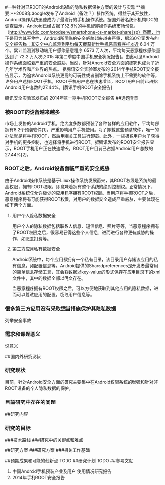 #一种针对已ROOT的Android设备的隐私数据保护方案的设计与实现
**摘要:**2008年Google发布了Android（备注？）操作系统。得益于其开放性，Android操作系统迅速成为了最流行的手机操作系统。据国外著名统计机构IDC的调查显示，Android已经占据了82.8%的手机智能操作系统市场份额。（http://www.idc.com/prodserv/smartphone-os-market-share.jsp）然而，也正是因为其开放性，Android所面临的安全威胁越来越来严重，据360公司发布的安全报告称：其安全中心监测到平均每天截获新增手机恶意程序样本近 6.04 万个。累计监测到移动端用户感染恶意程序 6573 万人次，平均每天恶意程序感染量达到了 72.2 万人次[2015 年第二季度中国手机安全状况报告]。由此可见Android操作系统面临着严重的安全威胁。当然，针对Android安全方面的研究也成为了近几年学术界和产业界的热点。
据腾讯安全实验室发布的 2014年手机ROOT安全报告显示，为追求Android系统更高的可玩性或者删除手机系统上不需要的软件等，许多用户选择ROOT手机，ROOT手机用户也在快速增长，ROOT用户目前已占据Android用户总数的27.44%。[腾讯手机ROOT安全报告]

腾讯安全实验室发布的 2014年第一期手机ROOT安全报告
##选题背景
### 被ROOT的设备越来越多
市场上发售的Android手机，绝大度多数都预装了各种各样的应用软件，平均每部拥有8.2个预装软件[1]，严重影响用户手机使用。为了卸载这些预装软件，唯一的办法就是将手机ROOT，然后用相关工具进行卸载。此外，一些极客用户为了获得对手机的更多控制，也选择将手机进行ROOT。据腾讯发布的ROOT安全报告显示，ROOT手机用户正在快速增长，ROOT用户目前已占据Android用户总数的27.44%[2]。
### ROOT之后，Android设备面临严重的安全威胁
由于Android操作系统是基于Linux操作系统发展而来，其ROOT权限是系统的最高权限，拥有ROOT权限，即意味着拥有整个系统的绝对控制权。正常情况下，Android系统仅允许极少的应用程序拥有ROOT权限。当用户将手机ROOT之后，恶意程序将有可能获得ROOT权限，对用户的数据安全造成严重威胁，主要体现在如下两个方面。

1. 用户个人隐私数据安全

	用户个人的隐私数据包括联系人信息、短信信息、照片等等，当恶意程序拥有了ROOT权限之后，很容易获得这些个人信息，进而进行各种更有威胁的操作，如恶意扣费等。
2. 第三方应用私有数据安全

	Android系统中，每个应用都拥有一个私有目录，该目录用户存储该应用的私有信息，如配置信息等。Android提供的Sharedpreferences是开发者最常用的简单信息存储工具，其会将数据以key-value的形式保存在应用目录下的xml文件中，其中的数据全部以明文存在。
	
	当恶意程序拥有ROOT权限之后，可以方便地获取到其他应用的隐私数据，进而可以篡改应用的配置，窃取用户信息等。

### 很多第三方应用没有采取适当措施保护其隐私数据
列举安全事故

### 需求和课题意义
说意义

##国内外研究现状
### 研究现状
目前，针对Android安全方面的研究主要集中在Android权限系统的增强和针对非ROOT设备的个人隐私数据的保护。
### 目前研究中存在的问题

##研究内容
### 研究的目标
###技术路线
###研究中的关键点和难点

##研究方案
###研究方案
###相关工作基础

##预期成果和可能的创新点
TODO
##研究计划
TODO
##参考文献
1. 中国Android手机预装产业及用户 使用情况研究报告
2. 2014年手机ROOT安全报告

